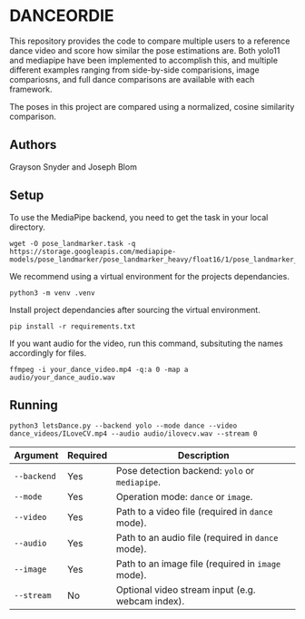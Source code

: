 # DANCEORDIE

This repository provides the code to compare multiple users to a reference dance video and score how similar the pose estimations are. Both yolo11 and mediapipe have been implemented to accomplish this, and multiple different examples ranging from side-by-side comparisions, image compariosns, and full dance comparisons are available with each framework.

The poses in this project are compared using a normalized, cosine similarity comparison.

## Authors
Grayson Snyder and Joseph Blom 

## Setup
To use the MediaPipe backend, you need to get the task in your local directory.
```
wget -O pose_landmarker.task -q https://storage.googleapis.com/mediapipe-models/pose_landmarker/pose_landmarker_heavy/float16/1/pose_landmarker_heavy.task
```

We recommend using a virtual environment for the projects dependancies.
```
python3 -m venv .venv
```

Install project dependancies after sourcing the virtual environment.
```
pip install -r requirements.txt
```

If you want audio for the video, run this command, subsituting the names accordingly for files.
```
ffmpeg -i your_dance_video.mp4 -q:a 0 -map a audio/your_dance_audio.wav
```

## Running
```
python3 letsDance.py --backend yolo --mode dance --video dance_videos/ILoveCV.mp4 --audio audio/ilovecv.wav --stream 0
```
| Argument    | Required | Description                                             |
| ----------- | -------- | ------------------------------------------------------- |
| `--backend` | Yes    | Pose detection backend: `yolo` or `mediapipe`.          |
| `--mode`    | Yes    | Operation mode: `dance` or `image`.                     |
| `--video`   | Yes | Path to a video file (required in `dance` mode).        |
| `--audio`   | Yes | Path to an audio file (required in `dance` mode).       |
| `--image`   | Yes  | Path to an image file (required in `image` mode).       |
| `--stream`  | No     | Optional video stream input (e.g. webcam index). |
